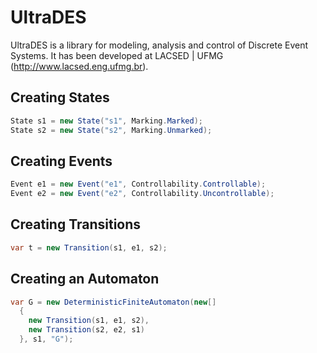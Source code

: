 # UltraDES
UltraDES is a library for modeling, analysis and control of Discrete Event Systems. It has been developed at LACSED | UFMG (http://www.lacsed.eng.ufmg.br).

## Creating States

```cs
State s1 = new State("s1", Marking.Marked);
State s2 = new State("s2", Marking.Unmarked);
```

## Creating Events

```cs
Event e1 = new Event("e1", Controllability.Controllable);
Event e2 = new Event("e2", Controllability.Uncontrollable);
```

## Creating Transitions

```cs
var t = new Transition(s1, e1, s2);
```

## Creating an Automaton

```cs
var G = new DeterministicFiniteAutomaton(new[]
  {
    new Transition(s1, e1, s2), 
    new Transition(s2, e2, s1)
  }, s1, "G");
```
